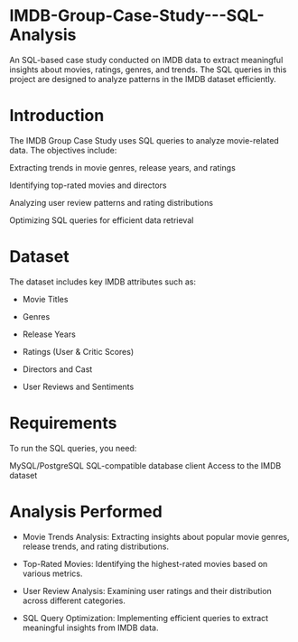 # IMDB-Group-Case-Study---SQL-Analysis
An SQL-based case study conducted on IMDB data to extract meaningful insights about movies, ratings, genres, and trends. The SQL queries in this project are designed to analyze patterns in the IMDB dataset efficiently.


# Introduction

The IMDB Group Case Study uses SQL queries to analyze movie-related data. The objectives include:

Extracting trends in movie genres, release years, and ratings

Identifying top-rated movies and directors

Analyzing user review patterns and rating distributions

Optimizing SQL queries for efficient data retrieval








# Dataset

The dataset includes key IMDB attributes such as:

- Movie Titles

- Genres

- Release Years

- Ratings (User & Critic Scores)

- Directors and Cast

- User Reviews and Sentiments






# Requirements

To run the SQL queries, you need:

MySQL/PostgreSQL
SQL-compatible database client
Access to the IMDB dataset





# Analysis Performed

- Movie Trends Analysis: Extracting insights about popular movie genres, release trends, and rating distributions.

- Top-Rated Movies: Identifying the highest-rated movies based on various metrics.

- User Review Analysis: Examining user ratings and their distribution across different categories.

- SQL Query Optimization: Implementing efficient queries to extract meaningful insights from IMDB data.
